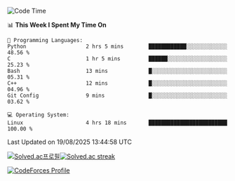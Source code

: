 
<!--START_SECTION:waka-->
![Code Time](http://img.shields.io/badge/Code%20Time-3%2C933%20hrs%2034%20mins-blue)

📊 **This Week I Spent My Time On** 

```text
💬 Programming Languages: 
Python                   2 hrs 5 mins        ████████████░░░░░░░░░░░░░   48.56 % 
C                        1 hr 5 mins         ██████░░░░░░░░░░░░░░░░░░░   25.23 % 
Bash                     13 mins             █░░░░░░░░░░░░░░░░░░░░░░░░   05.31 % 
C++                      12 mins             █░░░░░░░░░░░░░░░░░░░░░░░░   04.96 % 
Git Config               9 mins              █░░░░░░░░░░░░░░░░░░░░░░░░   03.62 % 

💻 Operating System: 
Linux                    4 hrs 18 mins       █████████████████████████   100.00 % 
```


 Last Updated on 19/08/2025 13:44:58 UTC
<!--END_SECTION:waka-->


[![Solved.ac프로필](http://mazassumnida.wtf/api/generate_badge?boj=hckim96)](https://solved.ac/hckim96)[![Solved.ac streak](http://mazandi.herokuapp.com/api?handle=hckim96&theme=dark)](https://solved.ac/hckim96)


[![CodeForces Profile](https://cf.leed.at?id=hckim96)](https://codeforces.com/profile/hckim96)

